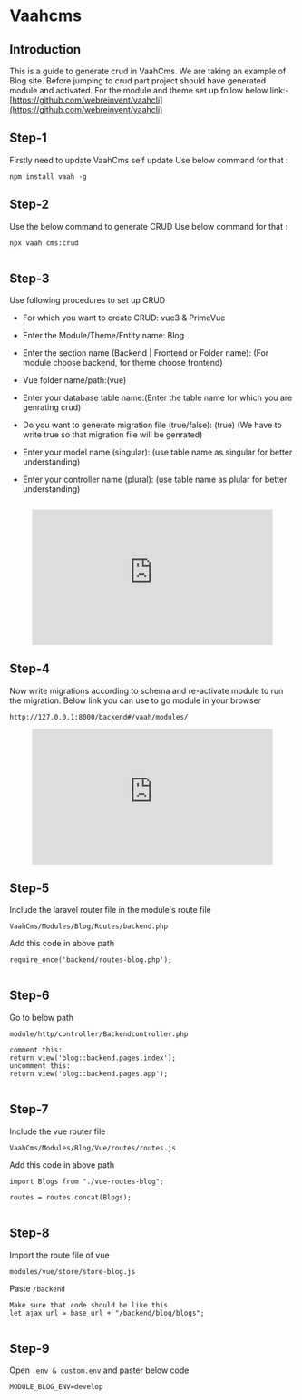 # Vaahcms

[comment]: <> ([[toc]])

## Introduction

This is a guide to generate crud in VaahCms. We are taking an example of Blog site.
Before jumping to crud part project should have generated module and activated.
For the module and theme set up follow below link:-
[https://github.com/webreinvent/vaahcli](https://github.com/webreinvent/vaahcli)

## Step-1
Firstly need to update VaahCms self update
Use below command for that :
```
npm install vaah -g
```

## Step-2
Use the below command to generate CRUD
Use below command for that :
```
npx vaah cms:crud
```
<img :src="$withBase('/images/step-2.png')">

## Step-3
Use following procedures to set up CRUD

- For which you want to create CRUD: vue3 & PrimeVue

- Enter the Module/Theme/Entity name: Blog

- Enter the section name (Backend | Frontend or Folder name): (For module choose backend, for theme choose frontend)

- Vue folder name/path:(vue)

- Enter your database table name:(Enter the table name for which you are genrating crud)

- Do you want to generate migration file (true/false):  (true) (We have to write true so that migration file will be genrated)

- Enter your model name (singular): (use table name as singular for better understanding)

- Enter your controller name (plural): (use table name as plular for better understanding)

<img :src="$withBase('/images/step-3.png')">

<figure>
  <iframe src="https://img-v4.getdemo.dev/screenshot/cmd_T6jUDyV82j.mp4" frameborder="0" allowfullscreen="true" style="width: 100%; aspect-ratio: 16/9;"> </iframe>
</figure>

## Step-4
Now write migrations according to schema and re-activate module to run the migration.
Below link you can use to go module in your browser
```
http://127.0.0.1:8000/backend#/vaah/modules/
```

<figure>
  <iframe src="https://img-v4.getdemo.dev/screenshot/chrome_j3WEb0p0h0.mp4" frameborder="0" allowfullscreen="true" style="width: 100%; aspect-ratio: 16/9;"> </iframe>
</figure>

## Step-5
Include the laravel router file in the module's route file

```VaahCms/Modules/Blog/Routes/backend.php```

Add this code in above path

```
require_once('backend/routes-blog.php');
```
<img :src="$withBase('/images/step-5.png')">

## Step-6
Go to below path

```module/http/controller/Backendcontroller.php```

```
comment this:
return view('blog::backend.pages.index');
uncomment this:
return view('blog::backend.pages.app');
```
<img :src="$withBase('/images/step-6.png')">

## Step-7
Include the vue router file

```VaahCms/Modules/Blog/Vue/routes/routes.js```

Add this code in above path
```
import Blogs from "./vue-routes-blog";
   
routes = routes.concat(Blogs);
```
<img :src="$withBase('/images/step-7.png')">

## Step-8
Import the route file of vue

```modules/vue/store/store-blog.js```

Paste ```/backend```

```
Make sure that code should be like this
let ajax_url = base_url + "/backend/blog/blogs";
```
<img :src="$withBase('/images/step-8.png')">

## Step-9
Open ```.env & custom.env``` and paster below code
```
MODULE_BLOG_ENV=develop
```
<img :src="$withBase('/images/step-9-a.png')">
<img :src="$withBase('/images/step-9-b.png')">